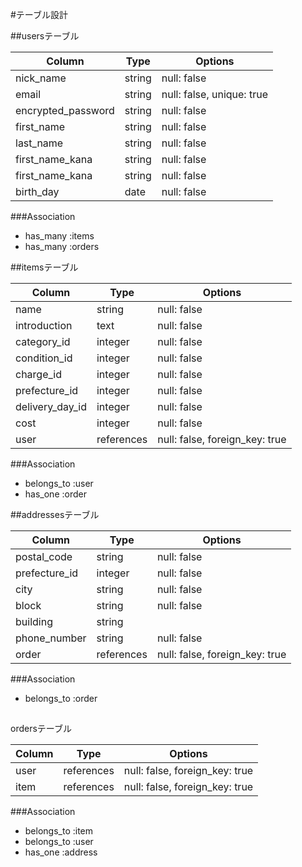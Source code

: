 #テーブル設計


##usersテーブル

| Column             | Type   | Options                   |
| ------------------ | ------ | ------------------------- |
| nick_name          | string | null: false               |
| email              | string | null: false, unique: true |
| encrypted_password | string | null: false               |
| first_name         | string | null: false               |
| last_name          | string | null: false               |
| first_name_kana    | string | null: false               |
| first_name_kana    | string | null: false               |
| birth_day          | date   | null: false               |

###Association
- has_many :items
- has_many :orders



##itemsテーブル

| Column          | Type          | Options                        |
| --------------- | ------------- | ------------------------------ |
| name            | string        | null: false                    |
| introduction    | text          | null: false                    |
| category_id     | integer       | null: false                    |
| condition_id    | integer       | null: false                    |
| charge_id       | integer       | null: false                    |
| prefecture_id   | integer       | null: false                    |
| delivery_day_id | integer       | null: false                    |
| cost            | integer       | null: false                    |
| user            | references    | null: false, foreign_key: true |

###Association
- belongs_to :user
- has_one :order



##addressesテーブル

| Column        | Type          | Options                         |
| ------------- | ------------- | ------------------------------- |
| postal_code   | string        | null: false                     |
| prefecture_id | integer       | null: false                     |
| city          | string        | null: false                     | 
| block         | string        | null: false                     |
| building      | string        |                                 |
| phone_number  | string        | null: false                     |
| order         | references    | null: false, foreign_key: true  |

###Association
- belongs_to :order


##
ordersテーブル

| Column | Type       | Options                        |
| ------ | ---------- | ------------------------------ |
| user   | references | null: false, foreign_key: true |
| item   | references | null: false, foreign_key: true |

###Association
- belongs_to :item
- belongs_to :user
- has_one :address

